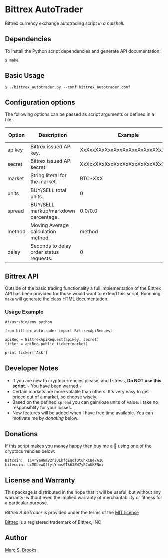 # Bittrex AutoTrader

Bittrex currency exchange autotrading script _in a nutshell_.

## Dependencies

To install the Python script dependencies and generate API documentation:

    $ make

## Basic Usage

    $ ./bittrex_autotrader.py --conf bittrex_autotrader.conf

## Configuration options

The following options can be passed as script arguments or defined in a file:

| Option | Description                             | Example                          | Default value |
| -------| ----------------------------------------|----------------------------------|---------------|
| apikey | Bittrex issued API key.                 | XxXxxXXxXxxXxxXxXxxXxXxxXXxXxxXx |               |
| secret | Bittrex issued API secret.              | XxXxxXXxXxxXxxXxXxxXxXxxXXxXxxXx |               |
| market | String literal for the market.          | BTC-XXX                          | BTC-LTC       |
| units  | BUY/SELL total units.                   | 0                                | 1             |
| spread | BUY/SELL markup/markdown percentage.    | 0.0/0.0                          | 0.1/0.1       |
| method | Moving Average calculation method.      | method                           | arithmetic    |
| delay  | Seconds to delay order status requests. | 0                                | 30            |

## Bittrex API

Outside of the basic trading functionality a full implementation of the Bittrex API has been provided for those would want to extend this script.  Runnning `make` will generate the class HTML documentation.

### Usage Example

    #!/usr/bin/env python

    from bittrex_autotrader import BittrexApiRequest

    apiReq = BittrexApiRequest(apikey, secret)
    ticker = apiReq.public_ticker(market)

    print ticker['Ask']

## Developer Notes

* If you are new to cryptocurrencies please, and I stress, **Do NOT use this script**. :skull: You have been warned :skull:
* Certain markets are more volatile than others. It's very easy to get priced out of a market, so choose wisely.
* Based on the defined `spread` you can gain/lose units of value.  I take no responsiblity for your losses.
* New features will be added when I have free time available.  You can motivate me by _donating_ below.

## Donations

If this script makes you ~~money~~ happy then buy me a :beer: using one of the cryptocurrencies below:

    Bitcoin:  1Cvr9aHNmV2riULkfgEqofQtuhxCBe7A16
    Litecoin: LcMKbewQftytYnmsGTk63BW7yPCnUKFNni

## License and Warranty

This package is distributed in the hope that it will be useful, but without any warranty; without even the implied warranty of merchantability or fitness for a particular purpose.

_Bittrex AutoTrader_ is provided under the terms of the [MIT license](http://www.opensource.org/licenses/mit-license.php)

[Bittrex](https://bittrex.com) is a registered trademark of Bittrex, INC

## Author

[Marc S. Brooks](https://github.com/nuxy)
